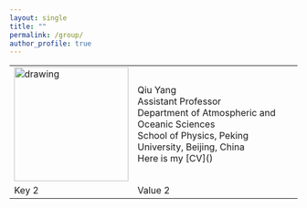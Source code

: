 ```yaml
---
layout: single
title: ""
permalink: /group/
author_profile: true
---
```


<table>
  <tr>
    <td><img src="/images/QiuYang_zoom.jpg" alt="drawing" width="200"/></td>
    <td>Qiu Yang<br>Assistant Professor<br>Department of Atmospheric and Oceanic Sciences<br>School of Physics, Peking University, Beijing, China<br>Here is my [CV]()<br></td>
  </tr>
  <tr>
    <td>Key 2</td>
    <td>Value 2</td>
  </tr>
</table>
